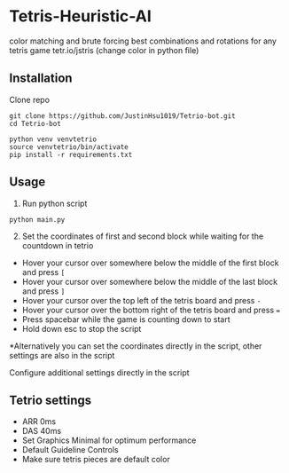 # Tetris-Heuristic-AI

color matching and brute forcing best combinations and rotations for any tetris game tetr.io/jstris (change color in python file)

## Installation

Clone repo

```
git clone https://github.com/JustinHsu1019/Tetrio-bot.git
cd Tetrio-bot
```

```
python venv venvtetrio
source venvtetrio/bin/activate
pip install -r requirements.txt
```

## Usage

1. Run python script

```
python main.py
```

2. Set the coordinates of first and second block while waiting for the countdown in tetrio

- Hover your cursor over somewhere below the middle of the first block and press `[`
- Hover your cursor over somewhere below the middle of the last block and press `]`
- Hover your cursor over the top left of the tetris board and press `-`
- Hover your cursor over the bottom right of the tetris board and press `=`
- Press spacebar while the game is counting down to start
- Hold down esc to stop the script

*Alternatively you can set the coordinates directly in the script, other settings are also in the script

Configure additional settings directly in the script

## Tetrio settings
- ARR 0ms
- DAS 40ms
- Set Graphics Minimal for optimum performance
- Default Guideline Controls
- Make sure tetris pieces are default color
